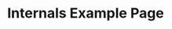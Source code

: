 ---
title: Internals Example Page
categories: [Examples]
tags: [test, sample, docs]
description: >
  **Internals Example Page:** A short lead description about this content page. It can be **bold** or _italic_ and can be split over multiple paragraphs.
---